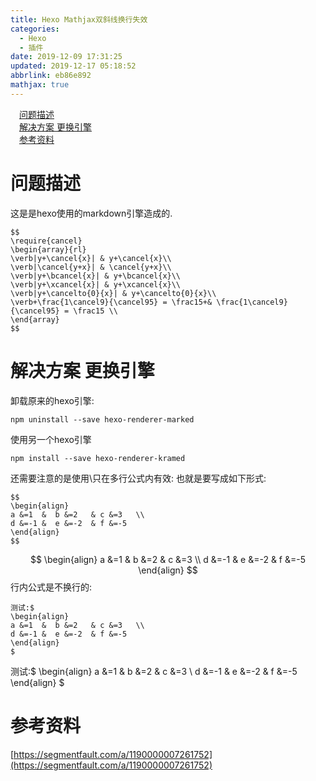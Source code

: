 ```yaml
---
title: Hexo Mathjax双斜线换行失效
categories: 
  - Hexo
  - 插件
date: 2019-12-09 17:31:25
updated: 2019-12-17 05:18:52
abbrlink: eb86e892
mathjax: true
---
```

<div id='my_toc'><a href="/blog/eb86e892/#问题描述" class="header_1">问题描述</a>&nbsp;<br><a href="/blog/eb86e892/#解决方案-更换引擎" class="header_1">解决方案 更换引擎</a>&nbsp;<br><a href="/blog/eb86e892/#参考资料" class="header_1">参考资料</a>&nbsp;<br></div>
<style>.header_1{margin-left: 1em;}.header_2{margin-left: 2em;}.header_3{margin-left: 3em;}.header_4{margin-left: 4em;}.header_5{margin-left: 5em;}.header_6{margin-left: 6em;}</style>
<!--more-->
<script>if (navigator.platform.search('arm')==-1){document.getElementById('my_toc').style.display = 'none';}var e,p = document.getElementsByTagName('p');while (p.length>0) {e = p[0];e.parentElement.removeChild(e);}</script>

<!--end-->
# 问题描述
这是是hexo使用的markdown引擎造成的.
```
$$
\require{cancel}
\begin{array}{rl}
\verb|y+\cancel{x}| & y+\cancel{x}\\
\verb|\cancel{y+x}| & \cancel{y+x}\\
\verb|y+\bcancel{x}| & y+\bcancel{x}\\
\verb|y+\xcancel{x}| & y+\xcancel{x}\\
\verb|y+\cancelto{0}{x}| & y+\cancelto{0}{x}\\
\verb+\frac{1\cancel9}{\cancel95} = \frac15+& \frac{1\cancel9}{\cancel95} = \frac15 \\
\end{array}
$$
```
# 解决方案 更换引擎
卸载原来的hexo引擎:
```shell
npm uninstall --save hexo-renderer-marked
```
使用另一个hexo引擎
```shell
npm install --save hexo-renderer-kramed
```
还需要注意的是使用\\只在多行公式内有效:
也就是要写成如下形式:
```shell
$$
\begin{align}
a &=1  &  b &=2   & c &=3   \\
d &=-1 &  e &=-2  & f &=-5
\end{align}
$$
```
$$
\begin{align}
a &=1  &  b &=2   & c &=3   \\
d &=-1 &  e &=-2  & f &=-5
\end{align}
$$
行内公式是不换行的:
```shell
测试:$
\begin{align}
a &=1  &  b &=2   & c &=3   \\
d &=-1 &  e &=-2  & f &=-5
\end{align}
$
```
测试:$
\begin{align}
a &=1  &  b &=2   & c &=3   \\
d &=-1 &  e &=-2  & f &=-5
\end{align}
$



# 参考资料
[https://segmentfault.com/a/1190000007261752](https://segmentfault.com/a/1190000007261752)
